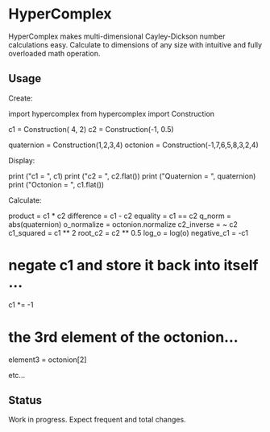 HyperComplex
============

HyperComplex makes multi-dimensional Cayley-Dickson number calculations easy.
Calculate to dimensions of any size with intuitive and fully overloaded math operation.


Usage
-----

Create:

import hypercomplex
from hypercomplex import Construction

c1 = Construction( 4, 2)
c2 = Construction(-1, 0.5)

quaternion = Construction(1,2,3,4)
octonion   = Construction(-1,7,6,5,8,3,2,4)

Display:

print ("c1 = ", c1)
print ("c2 = ", c2.flat())
print ("Quaternion = ", quaternion)
print ("Octonion   = ", c1.flat())

Calculate:

product     = c1 * c2
difference  = c1 - c2
equality    = c1 == c2
q_norm      = abs(quaternion)
o_normalize = octonion.normalize
c2_inverse  = ~ c2
c1_squared  = c1 ** 2
root_c2     = c2 ** 0.5
log_o       = log(o)
negative_c1 = -c1

# negate c1 and store it back into itself ...
c1 *= -1

# the 3rd element of the octonion...
element3 = octonion[2]

etc...


Status
------

Work in progress. Expect frequent and total changes.


